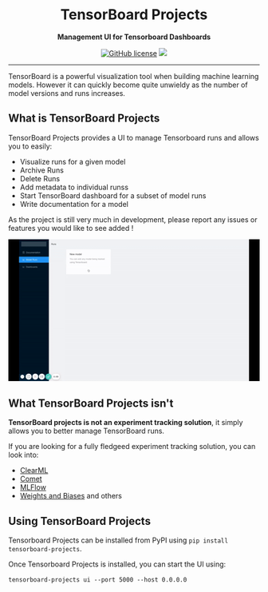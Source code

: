 <div align="center">

# TensorBoard Projects


**Management UI for Tensorboard Dashboards**

[![GitHub license](https://img.shields.io/github/license/jverre/tensorboard-projects)](https://img.shields.io/github/license/jverre/tensorboard-projects)
![](https://github.com/jverre/tensorboard-projects/workflows/CI/badge.svg)


</div>

---

TensorBoard is a powerful visualization tool when building machine learning models. However it can quickly become quite unwieldy as the number of model versions and runs increases.


## What is TensorBoard Projects
TensorBoard Projects provides a UI to manage Tensorboard runs and allows you to easily:
* Visualize runs for a given model
* Archive Runs
* Delete Runs
* Add metadata to individual runss
* Start TensorBoard dashboard for a subset of model runs
* Write documentation for a model

As the project is still very much in development, please report any issues or features you would like to see added !

![Demo](https://raw.githubusercontent.com/jverre/tensorboard-projects/main/docs/tensorboard_projects_demo_v2.gif)

## What TensorBoard Projects isn't
**TensorBoard projects is not an experiment tracking solution**, it simply allows you to better manage TensorBoard runs.

If you are looking for a fully fledgeed experiment tracking solution, you can look into:
* [ClearML](https://www.clear.ml/)
* [Comet](https://www.comet.ml/site/)
* [MLFlow](https://www.mlflow.org/)
* [Weights and Biases](https://wandb.ai/site)
and others

## Using TensorBoard Projects
Tensorboard Projects can be installed from PyPI using `pip install tensorboard-projects`.

Once Tensorboard Projects is installed, you can start the UI using:
```
tensorboard-projects ui --port 5000 --host 0.0.0.0
```

